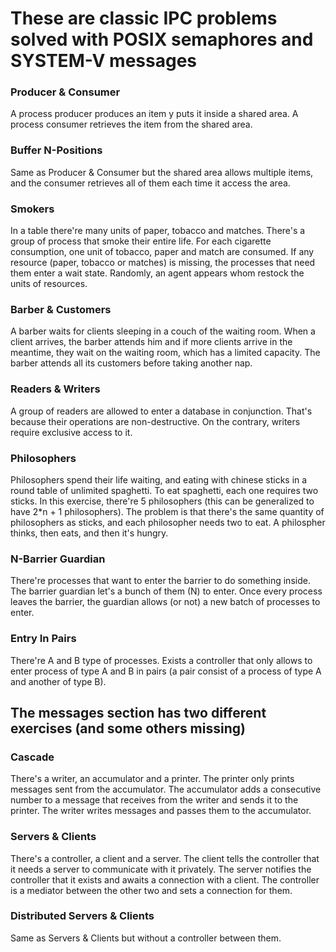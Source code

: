 # These are classic IPC problems solved with POSIX semaphores and SYSTEM-V messages

### Producer & Consumer
A process producer produces an  item y puts it inside a shared area.
A process consumer retrieves the item from the shared area.

### Buffer N-Positions
Same as Producer & Consumer but the shared area allows multiple items,
and the consumer retrieves all of them each time it access the area.

### Smokers
In a table there're many units of paper, tobacco and matches. There's a group of process that smoke their entire life.
For each cigarette consumption, one unit of tobacco, paper and match are consumed.
If any resource (paper, tobacco or matches) is missing, the processes that need them enter a wait state.
Randomly, an agent appears whom restock the units of resources.

### Barber & Customers
A barber waits for clients sleeping in a couch of the waiting room.
When a client arrives, the barber attends him and if more clients arrive in the meantime, they wait on the waiting room, which has a limited capacity.
The barber attends all its customers before taking another nap.

### Readers & Writers
A group of readers are allowed to enter a database in conjunction. That's because their operations are non-destructive.
On the contrary, writers require exclusive access to it.

### Philosophers
Philosophers spend their life waiting, and eating with chinese sticks in a round table of unlimited spaghetti.
To eat spaghetti, each one requires two sticks.
In this exercise, there're 5 philosophers (this can be generalized to have 2*n + 1 philosophers).
The problem is that there's the same quantity of philosophers as sticks, and each philosopher needs two to eat.
A philospher thinks, then eats, and then it's hungry.

### N-Barrier Guardian
There're processes that want to enter the barrier to do something inside. The barrier guardian let's a bunch of them (N) to enter. Once every process leaves the barrier, the guardian allows (or not) a new batch of processes to enter.

### Entry In Pairs
There're A and B type of processes. Exists a controller that only allows to enter process of type A and B in pairs (a pair consist of a process of type A and another of type B).

## The messages section has two different exercises (and some others missing)

### Cascade
There's a writer, an accumulator and a printer. The printer only prints messages sent from the accumulator. The accumulator adds a consecutive number to a message that receives from the writer and sends it to the printer. The writer writes messages and passes them to the accumulator.

### Servers & Clients
There's a controller, a client and a server. The client tells the controller that it needs a server to communicate with it privately. The server notifies the controller that it exists and awaits a connection with a client. The controller is a mediator between the other two and sets a connection for them.

### Distributed Servers & Clients
Same as Servers & Clients but without a controller between them.
